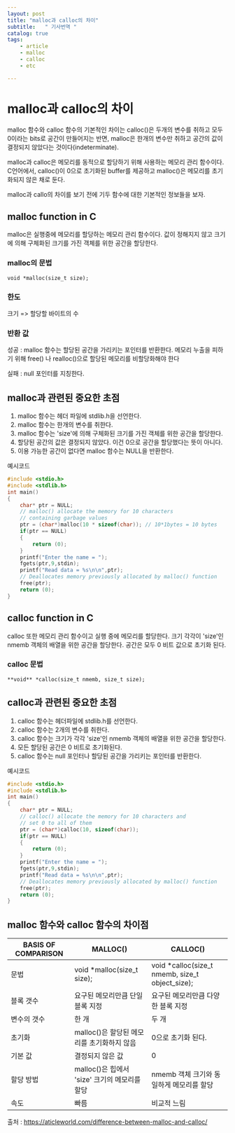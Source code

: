 ```yaml
---
layout: post
title: "malloc과 calloc의 차이"
subtitle:   " 기사번역 "
catalog: true
tags:
    - article
    - malloc
    - calloc
    - etc

---
```


# malloc과 calloc의 차이

malloc 함수와 calloc 함수의 기본적인 차이는 calloc()은 두개의 변수를 취하고 모두 0이라는 bits로 공간이 만들어지는 반면, malloc은 한개의 변수만 취하고 공간의 값이 결정되지 않았다는 것이다(indeterminate).



malloc과 calloc은 메모리를 동적으로 할당하기 위해 사용하는 메모리 관리 함수이다. C언어에서, calloc()이 0으로 초기화된 buffer를 제공하고 malloc()은 메모리를 초기화되지 않은 채로 둔다.



malloc과 callo의 차이를 보기 전에 기두 함수에 대한 기본적인 정보들을 보자.



## malloc function in C

malloc은 실행중에 메모리를 할당하는 메모리 관리 함수이다. 값이 정해지지 않고 크기에 의해 구체화된 크기를 가진 객체를 위한 공간을 할당한다. 

### malloc의 문법

`void *malloc(size_t size);`



### 한도

크기 => 할당할 바이트의 수



### 반환 값

성공 : malloc 함수는 할당된 공간을 가리키는 포인터를 반환한다. 메모리 누출을 피하기 위해 free() 나 realloc()으로 할당된 메모리를 비할당화해야 한다

실패 : null 포인터를 지칭한다.



## malloc과 관련된 중요한 초점

1. malloc 함수는 헤더 파일에 stdlib.h을 선언한다.
2. malloc 함수는 한개의 변수를 취한다.
3. malloc 함수는 'size'에 의해 구체화된 크기를 가진 객체를 위한 공간을 할당한다.
4. 할당된 공간의 값은 결정되지 않았다. 이건 0으로 공간을 할당했다는 뜻이 아니다.
5. 이용 가능한 공간이 없다면 malloc 함수는 NULL을 반환한다.

예시코드

```c
#include <stdio.h>
#include <stdlib.h>
int main()
{
    char* ptr = NULL;
    // malloc() allocate the memory for 10 characters
    // containing garbage values
    ptr = (char*)malloc(10 * sizeof(char)); // 10*1bytes = 10 bytes
    if(ptr == NULL)
    {
        return (0);
    }
    printf("Enter the name = ");
    fgets(ptr,9,stdin);
    printf("Read data = %s\n\n",ptr);
    // Deallocates memory previously allocated by malloc() function
    free(ptr);
    return (0);
}
```



## calloc function in C

calloc 또한 메모리 관리 함수이고 실행 중에 메모리를 할당한다. 크기 각각이 'size'인 nmemb 객체의 배열을 위한 공간을 할당한다. 공간은 모두 0 비트 값으로 초기화 된다.



### calloc 문법

`**void** *calloc(size_t nmemb, size_t size);`



## calloc과 관련된 중요한 초점

1. calloc 함수는 헤더파일에 stdlib.h를 선언한다.
2. calloc 함수는 2개의 변수를 취한다.
3. calloc 함수는 크기가 각각 'size'인 nmemb 객체의 배열을 위한 공간을 할당한다.
4. 모든 할당된 공간은 0 비트로 초기화된다.
5. calloc 함수는 null 포인터나 할당된 공간을 가리키는 포인터를 반환한다.



예시코드

```c
#include <stdio.h>
#include <stdlib.h>
int main()
{
    char* ptr = NULL;
    // calloc() allocate the memory for 10 characters and
    // set 0 to all of them
    ptr = (char*)calloc(10, sizeof(char));
    if(ptr == NULL)
    {
        return (0);
    }
    printf("Enter the name = ");
    fgets(ptr,9,stdin);
    printf("Read data = %s\n\n",ptr);
    // Deallocates memory previously allocated by malloc() function
    free(ptr);
    return (0);
}
```





## malloc 함수와 calloc 함수의 차이점

| BASIS OF COMPARISON | MALLOC()                                      | CALLOC()                                        |
| ------------------- | --------------------------------------------- | ----------------------------------------------- |
| 문법                | void *malloc(size_t size);                    | void *calloc(size_t nmemb, size_t object_size); |
| 블록 갯수           | 요구된 메모리만큼 단일 블록 지정              | 요구된 메모리만큼 다양한 블록 지정              |
| 변수의 갯수         | 한 개                                         | 두 개                                           |
| 초기화              | malloc()은 할당된 메모리를 초기화하지 않음    | 0으로 초기화 된다.                              |
| 기본 값             | 결정되지 않은 값                              | 0                                               |
| 할당 방법           | malloc()은 힙에서 'size' 크기의 메모리를 할당 | nmemb 객체 크기와 동일하게 메모리를 할당        |
| 속도                | 빠름                                          | 비교적 느림                                     |

출처 : https://aticleworld.com/difference-between-malloc-and-calloc/